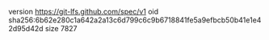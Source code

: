 version https://git-lfs.github.com/spec/v1
oid sha256:6b62e280c1a642a2a13c6d799c6c9b6718841fe5a9efbcb50b41e1e42d95d42d
size 7827
